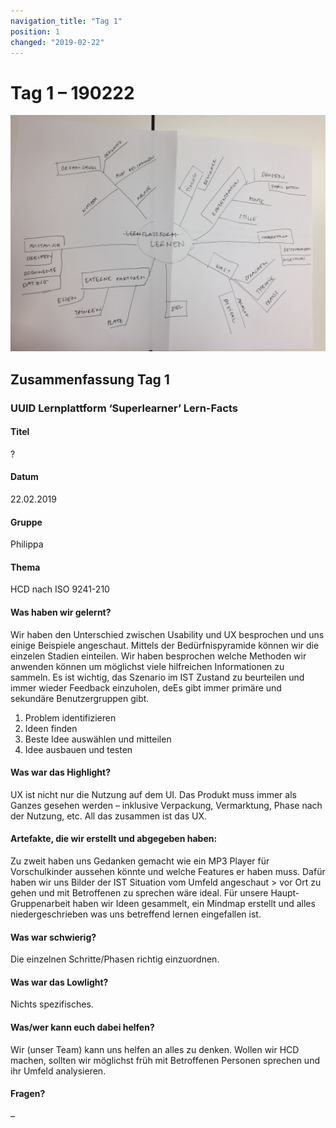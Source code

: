 ```yaml
---
navigation_title: "Tag 1"
position: 1
changed: "2019-02-22"
---
```


# Tag 1 – 190222

![Mindmap Tag 1](_media/mindmap_tag1.jpg)


## Zusammenfassung Tag 1
### UUID Lernplattform ‘Superlearner’ Lern-Facts
#### Titel
?
#### Datum
22.02.2019
#### Gruppe
Philippa
#### Thema
HCD nach ISO 9241-210
#### Was haben wir gelernt?
Wir haben den Unterschied zwischen Usability und UX besprochen und uns einige Beispiele angeschaut. Mittels der Bedürfnispyramide können wir die einzelen Stadien einteilen. 
Wir haben besprochen welche Methoden wir anwenden können um möglichst viele hilfreichen Informationen zu sammeln. Es ist wichtig, das Szenario im IST Zustand zu beurteilen und immer wieder Feedback einzuholen, deEs gibt immer primäre und sekundäre Benutzergruppen gibt. 
1. Problem identifizieren
2. Ideen finden
3. Beste Idee auswählen und mitteilen
4. Idee ausbauen und testen
#### Was war das Highlight?
UX ist nicht nur die Nutzung auf dem UI. Das Produkt muss immer als Ganzes gesehen werden – inklusive Verpackung, Vermarktung, Phase nach der Nutzung, etc. All das zusammen ist das UX.
#### Artefakte, die wir erstellt und abgegeben haben: 
Zu zweit haben uns Gedanken gemacht wie ein MP3 Player für Vorschulkinder aussehen könnte und welche Features er haben muss. Dafür haben wir uns Bilder der IST Situation vom Umfeld angeschaut > vor Ort zu gehen und mit Betroffenen zu sprechen wäre ideal.
Für unsere Haupt-Gruppenarbeit haben wir Ideen gesammelt, ein Mindmap erstellt und alles niedergeschrieben was uns betreffend lernen eingefallen ist.
#### Was war schwierig?
Die einzelnen Schritte/Phasen richtig einzuordnen.
#### Was war das Lowlight?
Nichts spezifisches.
#### Was/wer kann euch dabei helfen?
Wir (unser Team) kann uns helfen an alles zu denken. Wollen wir HCD machen, sollten wir möglichst früh mit Betroffenen Personen sprechen und ihr Umfeld analysieren.
#### Fragen?
–